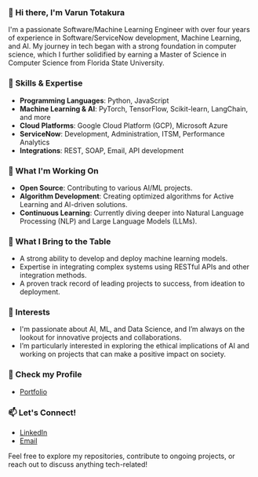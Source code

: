 ### 👋 Hi there, I'm Varun Totakura

I'm a passionate Software/Machine Learning Engineer with over four years of experience in Software/ServiceNow development, Machine Learning, and AI. My journey in tech began with a strong foundation in computer science, which I further solidified by earning a Master of Science in Computer Science from Florida State University.

### 🔧 Skills & Expertise
- **Programming Languages**: Python, JavaScript
- **Machine Learning & AI**: PyTorch, TensorFlow, Scikit-learn, LangChain, and more
- **Cloud Platforms**: Google Cloud Platform (GCP), Microsoft Azure
- **ServiceNow**: Development, Administration, ITSM, Performance Analytics
- **Integrations**: REST, SOAP, Email, API development

### 🌱 What I'm Working On
- **Open Source**: Contributing to various AI/ML projects.
- **Algorithm Development**: Creating optimized algorithms for Active Learning and AI-driven solutions.
- **Continuous Learning**: Currently diving deeper into Natural Language Processing (NLP) and Large Language Models (LLMs).

### 🚀 What I Bring to the Table
- A strong ability to develop and deploy machine learning models.
- Expertise in integrating complex systems using RESTful APIs and other integration methods.
- A proven track record of leading projects to success, from ideation to deployment.

### 🎯 Interests
- I'm passionate about AI, ML, and Data Science, and I’m always on the lookout for innovative projects and collaborations.
- I’m particularly interested in exploring the ethical implications of AI and working on projects that can make a positive impact on society.

### 💬 Check my Profile
- [Portfolio](https://varuntotakura.github.io/Resume.pdf)

### 📫 Let's Connect!
- [LinkedIn](https://www.linkedin.com/in/varuntotakura/)
- [Email](mailto:varun.totakura@gmail.com)

Feel free to explore my repositories, contribute to ongoing projects, or reach out to discuss anything tech-related!

<!--
**varuntotakura/varuntotakura** is a ✨ _special_ ✨ repository because its `README.md` (this file) appears on your GitHub profile.

Here are some ideas to get you started:

- 🔭 I’m currently working on ...
- 🌱 I’m currently learning ...
- 👯 I’m looking to collaborate on ...
- 🤔 I’m looking for help with ...
- 💬 Ask me about ...
- 📫 How to reach me: ...
- 😄 Pronouns: ...
- ⚡ Fun fact: ...
-->
